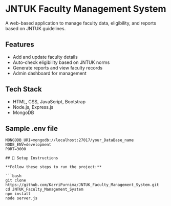 # JNTUK Faculty Management System

A web-based application to manage faculty data, eligibility, and reports based on JNTUK guidelines.

## Features
- Add and update faculty details
- Auto-check eligibility based on JNTUK norms
- Generate reports and view faculty records
- Admin dashboard for management

## Tech Stack
- HTML, CSS, JavaScript, Bootstrap
- Node.js, Express.js
- MongoDB

## Sample .env file
```env
MONGODB_URI=mongodb://localhost:27017/your_DataBase_name
NODE_ENV=development
PORT=3000

## 🚨 Setup Instructions

**Follow these steps to run the project:**

```bash
git clone https://github.com/KarriPurnima/JNTUK_Faculty_Management_System.git
cd JNTUK_Faculty_Management_System
npm install
node server.js
